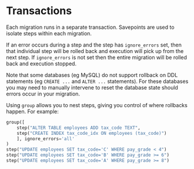 # Transactions


Each migration runs in a separate transaction. Savepoints are used
to isolate steps within each migration.

If an error occurs during a step and the step has ``ignore_errors`` set,
then that individual step will be rolled back and
execution will pick up from the next step.
If ``ignore_errors`` is not set then the entire migration will be rolled back
and execution stopped.

Note that some databases (eg MySQL) do not support rollback on DDL statements
(eg ``CREATE ...`` and ``ALTER ...`` statements). For these databases
you may need to manually intervene to reset the database state
should errors occur in your migration.

Using ``group`` allows you to nest steps, giving you control of where
rollbacks happen. For example:

```python
group([
    step("ALTER TABLE employees ADD tax_code TEXT",
    step("CREATE INDEX tax_code_idx ON employees (tax_code)")
    ], ignore_errors='all'
)
step("UPDATE employees SET tax_code='C' WHERE pay_grade < 4")
step("UPDATE employees SET tax_code='B' WHERE pay_grade >= 6")
step("UPDATE employees SET tax_code='A' WHERE pay_grade >= 8")
```